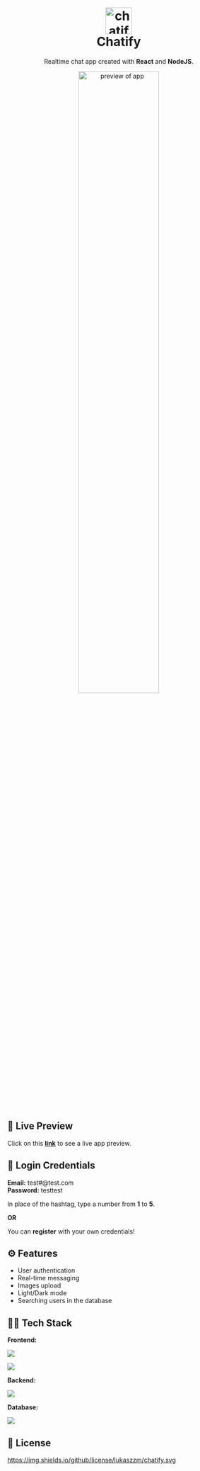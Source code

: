 <h1 align="center">
  <img alt="chatify logo" src="https://firebasestorage.googleapis.com/v0/b/chatify-ccec7.appspot.com/o/icon.svg?alt=media&token=09b1926c-afd0-481e-973e-508aa787fe1d" width="60px"/><br/>
  Chatify
</h1>
<p align="center">Realtime chat app created with <b>React</b> and <b>NodeJS</b>.</p>
<p align="center">
  <img align="center" alt="preview of app" width="60%" src="https://firebasestorage.googleapis.com/v0/b/chatify-ccec7.appspot.com/o/image.png?alt=media&token=5f639182-b89f-4a90-b60c-ae65ccee30fb">
</p>

## ️🔴 Live Preview
Click on this <b>[link](https://chatify-ccec7.web.app/)</b> to see a live app preview.


## 🔐 Login Credentials


**Email:** test#@test.com  
**Password:** testtest
 
In place of the hashtag, type a number from <b>1</b> to <b>5</b>.

**OR**

You can <b>register</b> with your own credentials!


## ⚙ Features
 - User authentication
 - Real-time messaging
 - Images upload
 - Light/Dark mode
 - Searching users in the database

## 🧑‍💻 Tech Stack

**Frontend:** 
<p><img src="https://img.shields.io/badge/React-20232A?style=for-the-badge&logo=react&logoColor=61DAFB" /></p>
<p><img src="https://img.shields.io/badge/TypeScript-007ACC?style=for-the-badge&logo=typescript&logoColor=white" /></p>

**Backend:** 
<p>
<img src="https://img.shields.io/badge/Node.js-339933?style=for-the-badge&logo=nodedotjs&logoColor=white" /></p>

**Database:**  
<p><img src="https://img.shields.io/badge/MongoDB-4EA94B?style=for-the-badge&logo=mongodb&logoColor=white" /></p>

## 📌 License

https://img.shields.io/github/license/lukaszzm/chatify.svg

